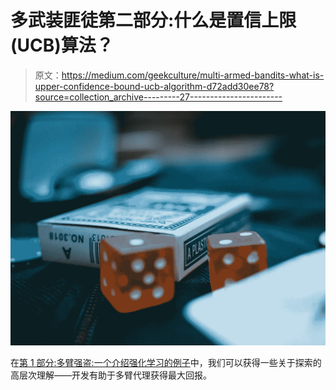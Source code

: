 # 多武装匪徒第二部分:什么是置信上限(UCB)算法？

> 原文：<https://medium.com/geekculture/multi-armed-bandits-what-is-upper-confidence-bound-ucb-algorithm-d72add30ee78?source=collection_archive---------27----------------------->

![](img/9853c00dc54e8e47e023903cdc37fd97.png)

在[第 1 部分:多臂强盗:一个介绍强化学习的例子](/@thomaszyang/multi-armed-bandits-an-example-to-help-understand-reinforcement-learning-614e9e262919)中，我们可以获得一些关于探索的高层次理解——开发有助于多臂代理获得最大回报。